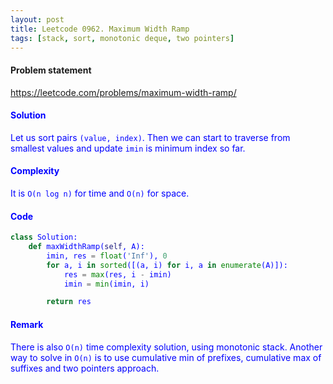 ```yaml
---
layout: post
title: Leetcode 0962. Maximum Width Ramp
tags: [stack, sort, monotonic deque, two pointers]
---
```


#### Problem statement

<a href="https://leetcode.com/problems/maximum-width-ramp/"> <font color = blue>https://leetcode.com/problems/maximum-width-ramp/

#### Solution
Let us sort pairs `(value, index)`. Then we can start to traverse from smallest values and update `imin` is minimum index so far.

#### Complexity
It is `O(n log n)` for time and `O(n)` for space.

#### Code
```python
class Solution:
    def maxWidthRamp(self, A):
        imin, res = float('Inf'), 0
        for a, i in sorted([(a, i) for i, a in enumerate(A)]):
            res = max(res, i - imin)
            imin = min(imin, i)

        return res
```

#### Remark
There is also `O(n)` time complexity solution, using monotonic stack. Another way to solve in `O(n)` is to use cumulative min of prefixes, cumulative max of suffixes and two pointers approach.
